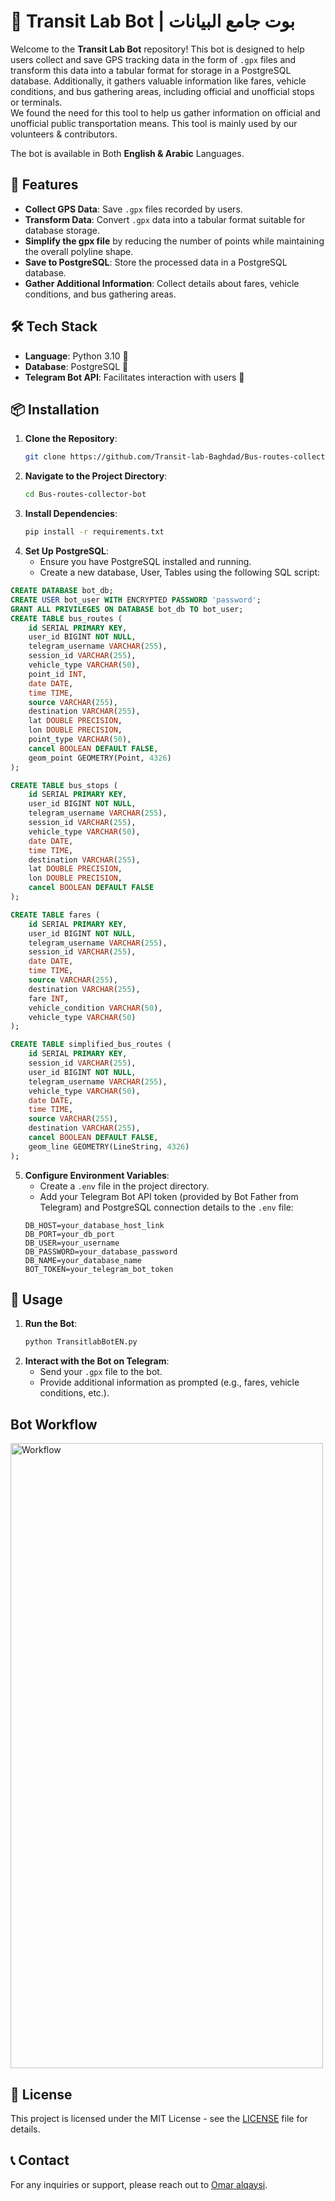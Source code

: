 # 📡 Transit Lab Bot | بوت جامع البيانات 

Welcome to the **Transit Lab Bot** repository! This bot is designed to help users collect and save GPS tracking data in the form of `.gpx` files and transform this data into a tabular format for storage in a PostgreSQL database. Additionally, it gathers valuable information like fares, vehicle conditions, and bus gathering areas, including official and unofficial stops or terminals.  
We found the need for this tool to help us gather information on official and unofficial public transportation means.
This tool is mainly used by our volunteers & contributors.  

The bot is available in Both **English & Arabic** Languages.

## 🚀 Features

- **Collect GPS Data**: Save `.gpx` files recorded by users.
- **Transform Data**: Convert `.gpx` data into a tabular format suitable for database storage.
- **Simplify the gpx file** by reducing the number of points while maintaining the overall polyline shape.
- **Save to PostgreSQL**: Store the processed data in a PostgreSQL database.
- **Gather Additional Information**: Collect details about fares, vehicle conditions, and bus gathering areas.

## 🛠️ Tech Stack

- **Language**: Python 3.10 🐍
- **Database**: PostgreSQL 🐘
- **Telegram Bot API**: Facilitates interaction with users 📲

## 📦 Installation

1. **Clone the Repository**:
    ```bash
    git clone https://github.com/Transit-lab-Baghdad/Bus-routes-collector-bot.git
    ```
2. **Navigate to the Project Directory**:
    ```bash
    cd Bus-routes-collector-bot
    ```
3. **Install Dependencies**:
    ```bash
    pip install -r requirements.txt
    ```
4. **Set Up PostgreSQL**:
    - Ensure you have PostgreSQL installed and running.
    - Create a new database, User, Tables using the following SQL script:
```sql
CREATE DATABASE bot_db;
CREATE USER bot_user WITH ENCRYPTED PASSWORD 'password';
GRANT ALL PRIVILEGES ON DATABASE bot_db TO bot_user;
CREATE TABLE bus_routes (
    id SERIAL PRIMARY KEY,
    user_id BIGINT NOT NULL,
    telegram_username VARCHAR(255),
    session_id VARCHAR(255),
    vehicle_type VARCHAR(50),
    point_id INT,
    date DATE,
    time TIME,
    source VARCHAR(255),
    destination VARCHAR(255),
    lat DOUBLE PRECISION,
    lon DOUBLE PRECISION,
    point_type VARCHAR(50),
    cancel BOOLEAN DEFAULT FALSE,
    geom_point GEOMETRY(Point, 4326)
);

CREATE TABLE bus_stops (
    id SERIAL PRIMARY KEY,
    user_id BIGINT NOT NULL,
    telegram_username VARCHAR(255),
    session_id VARCHAR(255),
    vehicle_type VARCHAR(50),
    date DATE,
    time TIME,
    destination VARCHAR(255),
    lat DOUBLE PRECISION,
    lon DOUBLE PRECISION,
    cancel BOOLEAN DEFAULT FALSE
);

CREATE TABLE fares (
    id SERIAL PRIMARY KEY,
    user_id BIGINT NOT NULL,
    telegram_username VARCHAR(255),
    session_id VARCHAR(255),
    date DATE,
    time TIME,
    source VARCHAR(255),
    destination VARCHAR(255),
    fare INT,
    vehicle_condition VARCHAR(50),
    vehicle_type VARCHAR(50)
);

CREATE TABLE simplified_bus_routes (
    id SERIAL PRIMARY KEY,
    session_id VARCHAR(255),
    user_id BIGINT NOT NULL,
    telegram_username VARCHAR(255),
    vehicle_type VARCHAR(50),
    date DATE,
    time TIME,
    source VARCHAR(255),
    destination VARCHAR(255),
    cancel BOOLEAN DEFAULT FALSE,
    geom_line GEOMETRY(LineString, 4326)
);
```


5. **Configure Environment Variables**:
    - Create a `.env` file in the project directory.
    - Add your Telegram Bot API token (provided by Bot Father from Telegram) and PostgreSQL connection details to the `.env` file:
    ```
    DB_HOST=your_database_host_link
    DB_PORT=your_db_port
    DB_USER=your_username
    DB_PASSWORD=your_database_password
    DB_NAME=your_database_name
    BOT_TOKEN=your_telegram_bot_token
    ```

## 🚀 Usage

1. **Run the Bot**:
    ```bash
    python TransitlabBotEN.py
    ```
2. **Interact with the Bot on Telegram**:
    - Send your `.gpx` file to the bot.
    - Provide additional information as prompted (e.g., fares, vehicle conditions, etc.).
  
## Bot Workflow

<img src="https://github.com/Transit-lab-Baghdad/Bus-routes-collector-bot/assets/116530009/301dabda-5dc5-4ed2-8cbd-e5e783847979" alt="Workflow" width="500" height="1000">



## 📄 License

This project is licensed under the MIT License - see the [LICENSE](LICENSE) file for details.

## 📞 Contact

For any inquiries or support, please reach out to [Omar alqaysi](mailto:omar@transit-labb.com).

